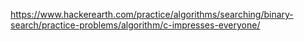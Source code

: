 https://www.hackerearth.com/practice/algorithms/searching/binary-search/practice-problems/algorithm/c-impresses-everyone/
